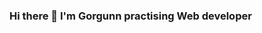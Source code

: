 ### Hi there 👋 I'm Gorgunn practising Web developer

<!--
**Gorgunn/Gorgunn** is a ✨ _special_ ✨ repository because its `README.md` (this file) appears on your GitHub profile.

Here are some ideas to get you started:

- 🌱 I’m currently learning flutter
- 🤔 I’m looking for help with anyproblem XD
- ⚡ Fun fact: I am a Larva
-->
